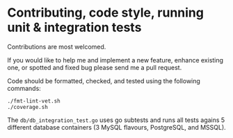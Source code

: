 # Contributing, code style, running unit & integration tests

Contributions are most welcomed.

If you would like to help me and implement a new feature, enhance existing one, or spotted and fixed bug please send me a pull request.

Code should be formatted, checked, and tested using the following commands:

```
./fmt-lint-vet.sh
./coverage.sh
```

The `db/db_integration_test.go` uses go subtests and runs all tests agains 5 different database containers (3 MySQL flavours, PostgreSQL, and MSSQL).
